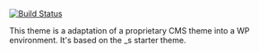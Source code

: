 [![Build Status](https://travis-ci.org/Automattic/_s.svg?branch=master)](https://travis-ci.org/Automattic/_s)

This theme is a adaptation of a proprietary CMS theme into a WP environment. It's based on the _s starter theme.
